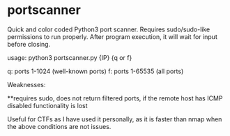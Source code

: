 # portscanner

Quick and color coded Python3 port scanner. Requires sudo/sudo-like permissions to run properly. After program execution, it will wait for input before closing. 


usage: python3 portscanner.py {IP} {q or f}

q: ports 1-1024 (well-known ports)
f: ports 1-65535 (all ports)


Weaknesses:

**requires sudo, does not return filtered ports, if the remote host has ICMP disabled functionality is lost

Useful for CTFs as I have used it personally, as it is faster than nmap when the above conditions are not issues.
